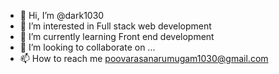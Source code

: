 - 👋 Hi, I’m @dark1030
- 👀 I’m interested in Full stack web development 
- 🌱 I’m currently learning Front end development 
- 💞️ I’m looking to collaborate on ...
- 📫 How to reach me poovarasanarumugam1030@gmail.com

<!---
dark1030/dark1030 is a ✨ special ✨ repository because its `README.md` (this file) appears on your GitHub profile.
You can click the Preview link to take a look at your changes.
--->
